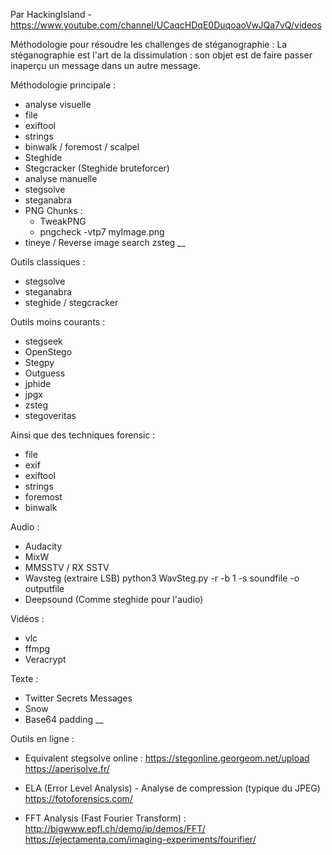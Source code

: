 Par HackingIsland - https://www.youtube.com/channel/UCaqcHDqE0DuqoaoVwJQa7vQ/videos
 
Méthodologie pour résoudre les challenges de stéganographie :
La stéganographie est l'art de la dissimulation : son objet est de faire passer inaperçu un message dans un autre message.
 
Méthodologie principale :
- analyse visuelle
- file
- exiftool
- strings
- binwalk / foremost / scalpel
- Steghide
- Stegcracker (Steghide bruteforcer)
- analyse manuelle
- stegsolve
- steganabra
- PNG Chunks :
    - TweakPNG
    - pngcheck -vtp7 myImage.png
- tineye / Reverse image search
zsteg
__
 
Outils classiques :
- stegsolve
- steganabra
- steghide / stegcracker
 
Outils moins courants :
- stegseek
- OpenStego
- Stegpy
- Outguess
- jphide
- jpgx
- zsteg
- stegoveritas
 
Ainsi que des techniques forensic :
- file
- exif
- exiftool
- strings
- foremost
- binwalk
 
Audio :
- Audacity
- MixW
- MMSSTV / RX SSTV
- Wavsteg (extraire LSB)
python3 WavSteg.py -r -b 1 -s soundfile -o outputfile
- Deepsound (Comme steghide pour l'audio)
 
Vidéos :
- vlc
- ffmpg
- Veracrypt
 
Texte :
- Twitter Secrets Messages
- Snow
- Base64 padding
__
 
Outils en ligne :
- Equivalent stegsolve online :
https://stegonline.georgeom.net/upload
https://aperisolve.fr/
 
- ELA (Error Level Analysis) - Analyse de compression (typique du JPEG)
https://fotoforensics.com/
 
- FFT Analysis (Fast Fourier Transform) :
http://bigwww.epfl.ch/demo/ip/demos/FFT/
https://ejectamenta.com/imaging-experiments/fourifier/
